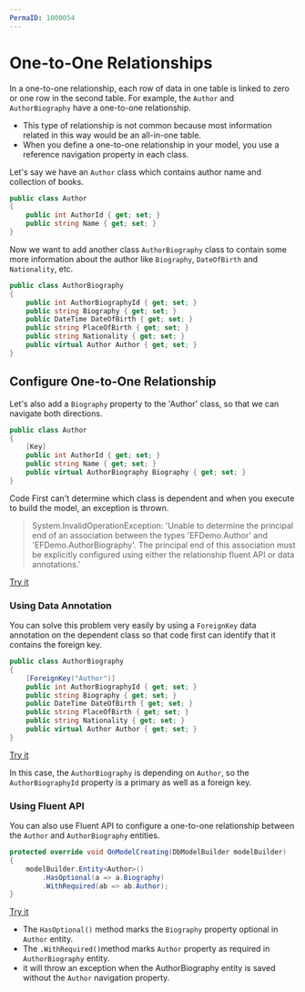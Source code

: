 ```yaml
---
PermaID: 1000054
---
```


# One-to-One Relationships

In a one-to-one relationship, each row of data in one table is linked to zero or one row in the second table. For example, the `Author` and `AuthorBiography` have a one-to-one relationship.

 - This type of relationship is not common because most information related in this way would be an all-in-one table.
 - When you define a one-to-one relationship in your model, you use a reference navigation property in each class.

Let's say we have an `Author` class which contains author name and collection of books.

```csharp
public class Author
{
    public int AuthorId { get; set; }
    public string Name { get; set; }
}
```

Now we want to add another class `AuthorBiography` class to contain some more information about the author like `Biography`, `DateOfBirth` and `Nationality`, etc.

```csharp
public class AuthorBiography
{
    public int AuthorBiographyId { get; set; }
    public string Biography { get; set; }
    public DateTime DateOfBirth { get; set; }
    public string PlaceOfBirth { get; set; }
    public string Nationality { get; set; }
    public virtual Author Author { get; set; }
}
```

## Configure One-to-One Relationship

Let's also add a `Biography` property to the 'Author' class, so that we can navigate both directions.

```csharp
public class Author
{
    [Key]
    public int AuthorId { get; set; }
    public string Name { get; set; }
    public virtual AuthorBiography Biography { get; set; }
}
```

Code First can't determine which class is dependent and when you execute to build the model, an exception is thrown.

> System.InvalidOperationException: 'Unable to determine the principal end of an association between the types 'EFDemo.Author' and 'EFDemo.AuthorBiography'. The principal end of this association must be explicitly configured using either the relationship fluent API or data annotations.'

[Try it](https://dotnetfiddle.net/rjUmxe)

### Using Data Annotation

You can solve this problem very easily by using a `ForeignKey` data annotation on the dependent class so that code first can identify that it contains the foreign key.

```csharp
public class AuthorBiography
{
    [ForeignKey("Author")]
    public int AuthorBiographyId { get; set; }
    public string Biography { get; set; }
    public DateTime DateOfBirth { get; set; }
    public string PlaceOfBirth { get; set; }
    public string Nationality { get; set; }
    public virtual Author Author { get; set; }
}
```

[Try it](https://dotnetfiddle.net/LISWtb)

In this case, the `AuthorBiography` is depending on `Author`, so the `AuthorBiographyId` property is a primary as well as a foreign key.

### Using Fluent API

You can also use Fluent API to configure a one-to-one relationship between the `Author` and `AuthorBiography` entities.

```csharp
protected override void OnModelCreating(DbModelBuilder modelBuilder)
{
    modelBuilder.Entity<Author>()
        .HasOptional(a => a.Biography)
        .WithRequired(ab => ab.Author);
}
```

[Try it](https://dotnetfiddle.net/E6BpOz)

 - The `HasOptional()` method marks the `Biography` property optional in `Author` entity.
 - The `.WithRequired()`method marks `Author` property as required in `AuthorBiography` entity.
 - it will throw an exception when the AuthorBiography entity is saved without the `Author` navigation property.